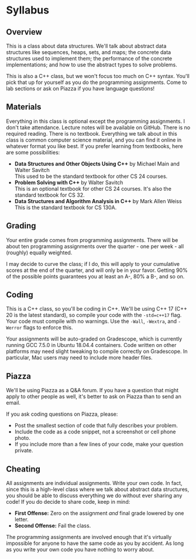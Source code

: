 # Syllabus

## Overview

This is a class about data structures. We'll talk about abstract data structures
like sequences,  heaps,  sets,  and maps;  the concrete data structures  used to
implement them; the performance of the concrete implementations;  and how to use
the abstract types to solve problems.

This is also a C++ class, but we won't focus too much on C++ syntax. You'll pick
that up for yourself as you do the programming assignments. Come to lab sections
or ask on Piazza if you have language questions!


## Materials

Everything in this class is optional except the programming assignments. I don't
take attendance. Lecture notes will be available on GitHub. There is no required
reading. There is no textbook.  Everything we talk about in this class is common
computer science  material,  and you can find it  online in  whatever format you
like best.  If you prefer learning from textbooks, here are some possibilities:

- **Data Structures and Other Objects Using C++** by Michael Main and Walter Savitch\
  This used to be the standard textbook for other CS 24 courses.
- **Problem Solving with C++** by Walter Savitch\
  This is an optional textbook for other CS 24 courses.  It's also the
  standard textbook for CS 32.
- **Data Structures and Algorithm Analysis in C++** by Mark Allen Weiss\
  This is the standard textbook for CS 130A.


## Grading

Your  entire grade  comes from programming assignments.  There will be about ten
programming assignments  over the quarter - one per week - all (roughly) equally
weighted.

I may  decide to curve the class;  if I do,  this will apply to  your cumulative
scores at the end of the quarter, and will only be in your favor. Getting 90% of
the possible points guarantees you at least an A-, 80% a B-, and so on.


## Coding

This is a C++ class,  so you'll be coding in C++.  We'll be using C++ 17 (C++ 20
is the latest standard),  so compile your code with the `-std=c++17` flag.  Your
code must compile with no warnings.  Use the `-Wall`,  `-Wextra`,  and `-Werror`
flags to enforce this.

Your assignments will be  auto-graded on Gradescope,  which is currently running
GCC 7.5.0 in Ubuntu 18.04.4 containers. Code written on other platforms may need
slight tweaking to compile correctly on Gradescope. In particular, Mac users may
need to include more header files.


## Piazza

We'll be using Piazza as a Q&A forum. If you have a question that might apply to
other people as well, it's better to ask on Piazza than to send an email.

If you ask coding questions on Piazza, please:

- Post the smallest section of code that fully describes your problem.
- Include the code as a code snippet, not a screenshot or cell phone photo.
- If you include more than a few lines of your code, make your question private.


## Cheating

All assignments are individual assignments. Write your own code.  In fact, since
this is a  high-level class  where we talk about  abstract data structures,  you
should be able to discuss everything we do without ever sharing any code! If you
do decide to share code, keep in mind:

- **First Offense:** Zero on the assignment _and_ final grade lowered by one letter.
- **Second Offense:** Fail the class.

The programming assignments  are involved enough  that it's virtually impossible
for anyone to have the same code as you  by accident.  As long as you write your
own code you have nothing to worry about.
